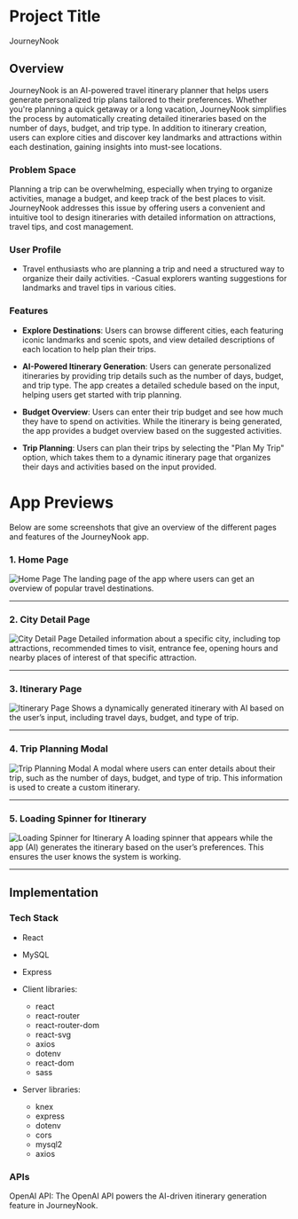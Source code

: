 # Project Title
JourneyNook

## Overview

JourneyNook is an AI-powered travel itinerary planner that helps users generate personalized trip plans tailored to their preferences. Whether you're planning a quick getaway or a long vacation, JourneyNook simplifies the process by automatically creating detailed itineraries based on the number of days, budget, and trip type. In addition to itinerary creation, users can explore cities and discover key landmarks and attractions within each destination, gaining insights into must-see locations.

### Problem Space

Planning a trip can be overwhelming, especially when trying to organize activities, manage a budget, and keep track of the best places to visit. JourneyNook addresses this issue by offering users a convenient and intuitive tool to design itineraries with detailed information on attractions, travel tips, and cost management.

### User Profile

- Travel enthusiasts who are planning a trip and need a structured way to organize their daily activities.
-Casual explorers wanting suggestions for landmarks and travel tips in various cities.

### Features

- **Explore Destinations**: Users can browse different cities, each featuring iconic landmarks and scenic spots, and view detailed descriptions of each location to help plan their trips.

- **AI-Powered Itinerary Generation**: Users can generate personalized itineraries by providing trip details such as the number of days, budget, and trip type. The app creates a detailed schedule based on the input, helping users get started with trip planning.

- **Budget Overview**: Users can enter their trip budget and see how much they have to spend on activities. While the itinerary is being generated, the app provides a budget overview based on the suggested activities.

- **Trip Planning**: Users can plan their trips by selecting the "Plan My Trip" option, which takes them to a dynamic itinerary page that organizes their days and activities based on the input provided.


# App Previews

Below are some screenshots that give an overview of the different pages and features of the JourneyNook app.

### 1. Home Page
![Home Page](./public/app-previews/home-page.png)
The landing page of the app where users can get an overview of popular travel destinations.

---

### 2. City Detail Page
![City Detail Page](./public/app-previews/city-detail-page.png)
Detailed information about a specific city, including top attractions, recommended times to visit, entrance fee, opening hours and nearby places of interest of that specific attraction.

---

### 3. Itinerary Page
![Itinerary Page](./public/app-previews/itinerary-page.png)
Shows a dynamically generated itinerary with AI based on the user’s input, including travel days, budget, and type of trip.

---

### 4. Trip Planning Modal
![Trip Planning Modal](./public/app-previews/trip-planning-modal.png)
A modal where users can enter details about their trip, such as the number of days, budget, and type of trip. This information is used to create a custom itinerary.

---

### 5. Loading Spinner for Itinerary
![Loading Spinner for Itinerary](./public/app-previews/loading-spinner-for-Itinerary.png)
A loading spinner that appears while the app (AI) generates the itinerary based on the user’s preferences. This ensures the user knows the system is working.

---


## Implementation

### Tech Stack
- React
- MySQL
- Express
- Client libraries: 
    - react
    - react-router
    - react-router-dom
    - react-svg 
    - axios
    - dotenv
    - react-dom
    - sass

- Server libraries:
    - knex
    - express
    - dotenv
    - cors
    - mysql2
    - axios

### APIs
OpenAI API: The OpenAI API powers the AI-driven itinerary generation feature in JourneyNook.

